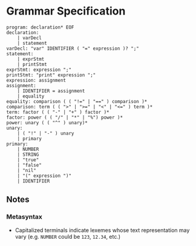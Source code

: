 # Grammar Specification
```
program: declaration* EOF
declaration:
    | varDecl
    | statement
varDecl: "var" IDENTIFIER ( "=" expression )? ";"
statement:
    | exprStmt
    | printStmt
exprStmt: expression ";"
printStmt: "print" expression ";"
expression: assignment
assignment:
    | IDENTIFIER = assignment
    | equality
equality: comparison ( ( "!=" | "==" ) comparison )*
comparison: term ( ( ">" | ">=" | "<" | "<=" ) term )*
term: factor ( ( "-" | "+" ) factor )*
factor: power ( ( "/" | "*" | "%") power )*
power: unary ( ( "^" ) unary)*
unary:
    | ( "!" | "-" ) unary
    | primary
primary:
    | NUMBER
    | STRING
    | "true"
    | "false"
    | "nil"
    | "(" expression ")"
    | IDENTIFIER
```

## Notes
### Metasyntax
* Capitalized terminals indicate lexemes whose text representation may vary (e.g. `NUMBER` could be `123`, `12.34`, etc.)
